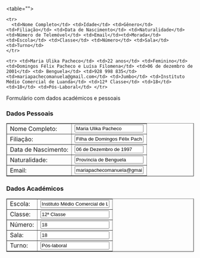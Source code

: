 
<table="">

    <tr>
      <td>Nome Completo</td> <td>Idade</td> <td>Gênero</td> <td>Filiação</td> <td>Data de Nascimento</td> <td>Naturalidade</td> <td>Número de Telemóvel</td> <td>Email</td><td>Morada</td> <td>Escola</td> <td>Classe</td> <td>Número</td> <td>Sala</td> <td>Turno</td> 
    </tr>

    <tr> <td>Maria Ulika Pacheco</td> <td>22 anos</td> <td>Feminino</td> <td>Domingos Félix Pacheco e Luísa Filomena</td> <td>06 de dezembro de 2001</td> <td> Benguela</td> <td>928 998 835</td><td>mariapachecomanuela@gmail.com</td> <td>Jumbo</td> <td>Instituto Médio Comercial de Luanda</td> <td>12ª Classe</td> <td>18</td> <td>18</td> <td>Pós-Laboral</td> </tr>


Formulário com dados académicos e pessoais 

<form>
  <h3>Dados Pessoais</h3>
  <table border="1">
    <tr>
      <td>Nome Completo:</td>
      <td><input type="text" value="Maria Ulika Pacheco"></td>
    </tr>
    <tr>
      <td>Filiação:</td>
      <td><input type="text" value="Filha de Domingos Félix Pacheco e de Luísa Filomena"></td>
    </tr>
    <tr>
      <td>Data de Nascimento:</td>
      <td><input type="text" value="06 de Dezembro de 1997"></td>
    </tr>
    <tr>
      <td>Naturalidade:</td>
      <td><input type="text" value="Província de Benguela"></td>
    </tr>
    <tr>
      <td>Email:</td>
      <td><input type="email" value="mariapachecomanuela@gmail.com"></td>
    </tr>
  </table>

  <h3>Dados Académicos</h3>
  <table border="1">
    <tr>
      <td>Escola:</td>
      <td><input type="text" value="Instituto Médio Comercial de Luanda"></td>
    </tr>
    <tr>
      <td>Classe:</td>
      <td><input type="text" value="12ª Classe"></td>
    </tr>
    <tr>
      <td>Número:</td>
      <td><input type="text" value="18"></td>
    </tr>
    <tr>
      <td>Sala:</td>
      <td><input type="text" value="18"></td>
    </tr>
    <tr>
      <td>Turno:</td>
      <td><input type="text" value="Pós-laboral"></td>
    </tr>
  </table>
</form>



